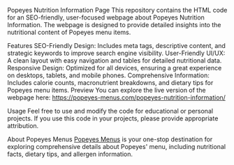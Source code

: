 Popeyes Nutrition Information Page
This repository contains the HTML code for an SEO-friendly, user-focused webpage about Popeyes Nutrition Information. The webpage is designed to provide detailed insights into the nutritional content of Popeyes menu items.

Features
SEO-Friendly Design: Includes meta tags, descriptive content, and strategic keywords to improve search engine visibility.
User-Friendly UI/UX: A clean layout with easy navigation and tables for detailed nutritional data.
Responsive Design: Optimized for all devices, ensuring a great experience on desktops, tablets, and mobile phones.
Comprehensive Information: Includes calorie counts, macronutrient breakdowns, and dietary tips for Popeyes menu items.
Preview
You can explore the live version of the webpage here:
https://popeyes-menus.com/popeyes-nutrition-information/

Usage
Feel free to use and modify the code for educational or personal projects. If you use this code in your projects, please provide appropriate attribution.

About Popeyes Menus
<a href="https://popeyes-menus.com">Popeyes Menus</a> is your one-stop destination for exploring comprehensive details about Popeyes' menu, including nutritional facts, dietary tips, and allergen information.
